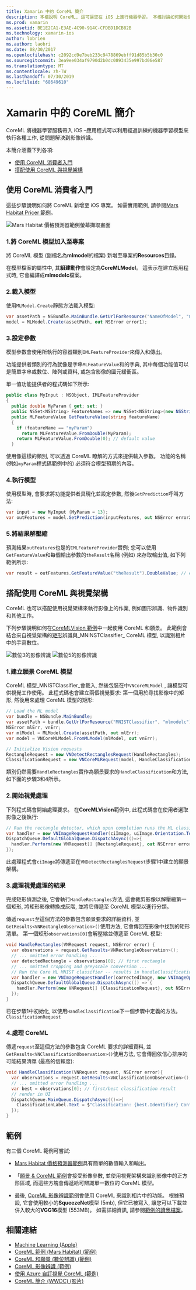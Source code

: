 ```yaml
---
title: Xamarin 中的 CoreML 簡介
description: 本檔說明 CoreML, 這可讓您在 iOS 上進行機器學習。 本檔討論如何開始使用 CoreML, 以及如何將它與願景架構搭配使用。
ms.prod: xamarin
ms.assetid: BE1E2CA1-E3AE-4C90-914C-CFDBD1DCB82B
ms.technology: xamarin-ios
author: lobrien
ms.author: laobri
ms.date: 08/30/2017
ms.openlocfilehash: c2092cd9e7beb233c9478869ebff91d85b5b30c0
ms.sourcegitcommit: 3ea9ee034af9790d2b0dc0893435e997bd06e587
ms.translationtype: MT
ms.contentlocale: zh-TW
ms.lasthandoff: 07/30/2019
ms.locfileid: "68649610"
---
```

# <a name="introduction-to-coreml-in-xamarinios"></a>Xamarin 中的 CoreML 簡介

CoreML 將機器學習服務帶入 iOS –應用程式可以利用經過訓練的機器學習模型來執行各種工作, 從問題解決到影像辨識。

本簡介涵蓋下列各項:

- [使用 CoreML 消費者入門](#coreml)
- [搭配使用 CoreML 與視覺架構](#coremlvision)

<a name="coreml" />

## <a name="getting-started-with-coreml"></a>使用 CoreML 消費者入門

這些步驟說明如何將 CoreML 新增至 iOS 專案。 如需實用範例, 請參閱[Mars Habitat Pricer 範例](https://docs.microsoft.com/samples/xamarin/ios-samples/ios12-marshabitatcoremltimer/)。

![Mars Habitat 價格預測器範例螢幕擷取畫面](coreml-images/marspricer-heading.png)

### <a name="1-add-the-coreml-model-to-the-project"></a>1.將 CoreML 模型加入至專案

將 CoreML 模型 (副檔名為**mlmodel**的檔案) 新增至專案的**Resources**目錄。 

在模型檔案的屬性中, 其**組建動作**會設定為**CoreMLModel**。 這表示在建立應用程式時, 它會編譯成**mlmodelc**檔案。

### <a name="2-load-the-model"></a>2.載入模型

使用`MLModel.Create`靜態方法載入模型:

```csharp
var assetPath = NSBundle.MainBundle.GetUrlForResource("NameOfModel", "mlmodelc");
model = MLModel.Create(assetPath, out NSError error1);
```

### <a name="3-set-the-parameters"></a>3.設定參數

模型參數會使用所執行的容器類別`IMLFeatureProvider`來傳入和傳出。

功能提供者類別的行為就像是字串`MLFeatureValue`和的字典, 其中每個功能值可以是簡單字串或數位、陣列或資料, 或包含影像的圖元緩衝區。

單一值功能提供者的程式碼如下所示:

```csharp
public class MyInput : NSObject, IMLFeatureProvider
{
  public double MyParam { get; set; }
  public NSSet<NSString> FeatureNames => new NSSet<NSString>(new NSString("myParam"));
  public MLFeatureValue GetFeatureValue(string featureName)
  {
    if (featureName == "myParam")
      return MLFeatureValue.FromDouble(MyParam);
    return MLFeatureValue.FromDouble(0); // default value
  }
```

使用像這樣的類別, 可以透過 CoreML 瞭解的方式來提供輸入參數。 功能的名稱 (例如`myParam`程式碼範例中的) 必須符合模型預期的內容。

### <a name="4-run-the-model"></a>4.執行模型

使用模型時, 會要求將功能提供者具現化並設定參數, 然後`GetPrediction`呼叫方法:

```csharp
var input = new MyInput {MyParam = 13};
var outFeatures = model.GetPrediction(inputFeatures, out NSError error2);
```

### <a name="5-extract-the-results"></a>5.將結果解壓縮

預測結果`outFeatures`也是的`IMLFeatureProvider`實例; 您可以使用`GetFeatureValue`和每個輸出參數的`theResult`名稱 (例如) 來存取輸出值, 如下列範例所示:

```csharp
var result = outFeatures.GetFeatureValue("theResult").DoubleValue; // eg. 6227020800
```

<a name="coremlvision" />

## <a name="using-coreml-with-the-vision-framework"></a>搭配使用 CoreML 與視覺架構

CoreML 也可以搭配使用視覺架構來執行影像上的作業, 例如圖形辨識、物件識別和其他工作。

下列步驟說明如何在[CoreMLVision 範例](https://docs.microsoft.com/samples/xamarin/ios-samples/ios11-coremlvision)中一起使用 CoreML 和願景。 此範例會結合來自視覺架構的[矩形](~/ios/platform/introduction-to-ios11/vision.md#rectangles)辨識與_MNINSTClassifier_ CoreML 模型, 以識別相片中的手寫數位。

![數位3的影像辨識](coreml-images/vision3.png) ![數位5的影像辨識](coreml-images/vision5.png)

### <a name="1-create-a-vision-coreml-model"></a>1.建立願景 CoreML 模型

CoreML 模型_MNISTClassifier_會載入, 然後包裝在中`VNCoreMLModel` , 讓模型可供視覺工作使用。 此程式碼也會建立兩個視覺要求: 第一個用於尋找影像中的矩形, 然後用來處理 CoreML 模型的矩形:

```csharp
// Load the ML model
var bundle = NSBundle.MainBundle;
var assetPath = bundle.GetUrlForResource("MNISTClassifier", "mlmodelc");
NSError mlErr, vnErr;
var mlModel = MLModel.Create(assetPath, out mlErr);
var model = VNCoreMLModel.FromMLModel(mlModel, out vnErr);

// Initialize Vision requests
RectangleRequest = new VNDetectRectanglesRequest(HandleRectangles);
ClassificationRequest = new VNCoreMLRequest(model, HandleClassification);
```

類別仍然需要`HandleRectangles`實作為願景要求的`HandleClassification`和方法, 如下面的步驟3和4所示。

### <a name="2-start-the-vision-processing"></a>2.開始視覺處理

下列程式碼會開始處理要求。 在**CoreMLVision**範例中, 此程式碼會在使用者選取影像之後執行:

```csharp
// Run the rectangle detector, which upon completion runs the ML classifier.
var handler = new VNImageRequestHandler(ciImage, uiImage.Orientation.ToCGImagePropertyOrientation(), new VNImageOptions());
DispatchQueue.DefaultGlobalQueue.DispatchAsync(()=>{
  handler.Perform(new VNRequest[] {RectangleRequest}, out NSError error);
});
```

此處理程式會`ciImage`將傳遞至在`VNDetectRectanglesRequest`步驟1中建立的願景架構。

### <a name="3-handle-the-results-of-vision-processing"></a>3.處理視覺處理的結果

完成矩形偵測之後, 它會執行`HandleRectangles`方法, 這會裁剪影像以解壓縮第一個矩形, 將矩形影像轉換成灰階, 並將它傳遞至 CoreML 模型以進行分類。

傳遞`request`至這個方法的參數包含願景要求的詳細資料, 並`GetResults<VNRectangleObservation>()`使用方法, 它會傳回在影像中找到的矩形清單。 第一個矩形`observations[0]`會解壓縮並傳遞至 CoreML 模型:

```csharp
void HandleRectangles(VNRequest request, NSError error) {
  var observations = request.GetResults<VNRectangleObservation>();
  // ... omitted error handling ...
  var detectedRectangle = observations[0]; // first rectangle
  // ... omitted cropping and greyscale conversion ...
  // Run the Core ML MNIST classifier -- results in handleClassification method
  var handler = new VNImageRequestHandler(correctedImage, new VNImageOptions());
  DispatchQueue.DefaultGlobalQueue.DispatchAsync(() => {
    handler.Perform(new VNRequest[] {ClassificationRequest}, out NSError err);
  });
}
```

已在步驟1中初始化, 以使用`HandleClassification`下一個步驟中定義的方法。 `ClassificationRequest`

### <a name="4-handle-the-coreml"></a>4.處理 CoreML

傳遞`request`至這個方法的參數包含 CoreML 要求的詳細資料, 並`GetResults<VNClassificationObservation>()`使用方法, 它會傳回依信心排序的可能結果清單 (最高的信賴度):

```csharp
void HandleClassification(VNRequest request, NSError error){
  var observations = request.GetResults<VNClassificationObservation>();
  // ... omitted error handling ...
  var best = observations[0]; // first/best classification result
  // render in UI
  DispatchQueue.MainQueue.DispatchAsync(()=>{
    ClassificationLabel.Text = $"Classification: {best.Identifier} Confidence: {best.Confidence * 100f:#.00}%";
  });
}
```

## <a name="samples"></a>範例

有三個 CoreML 範例可嘗試:

* [Mars Habitat 價格預測器範例](https://docs.microsoft.com/samples/xamarin/ios-samples/ios12-marshabitatcoremltimer/)具有簡單的數值輸入和輸出。

* 「[願景 & CoreML 範例](https://docs.microsoft.com/samples/xamarin/ios-samples/ios11-coremlvision)會接受影像參數, 並使用視覺架構來識別影像中的正方形區域, 而這些方塊會傳遞給可辨識單一數位的 CoreML 模型。

* 最後, [CoreML 影像辨識範例](https://docs.microsoft.com/samples/xamarin/ios-samples/ios11-coremlimagerecognition)會使用 CoreML 來識別相片中的功能。 根據預設, 它會使用較小的**SqueezeNet**模型 (5mb), 但它已被寫入, 讓您可以下載並併入較大的**VGG16**模型 (553MB)。 如需詳細資訊, 請參閱[範例的讀我檔案](https://github.com/xamarin/ios-samples/blob/master/ios11/CoreMLImageRecognition/CoreMLImageRecognition/README.md)。

## <a name="related-links"></a>相關連結

- [Machine Learning (Apple)](https://developer.apple.com/machine-learning/)
- [CoreML 範例 (Mars Habitat) (範例)](https://docs.microsoft.com/samples/xamarin/ios-samples/ios12-marshabitatcoremltimer/)
- [CoreML 和願景 (數位辨識) (範例)](https://docs.microsoft.com/samples/xamarin/ios-samples/ios11-coremlvision)
- [CoreML 影像辨識 (範例)](https://docs.microsoft.com/samples/xamarin/ios-samples/ios11-coremlimagerecognition)
- [使用 Azure 自訂視覺 CoreML (範例)](https://docs.microsoft.com/samples/xamarin/ios-samples/ios11-coremlazuremodel)
- [CoreML 簡介 (WWDC) (影片)](https://developer.apple.com/videos/play/wwdc2017/703/)
